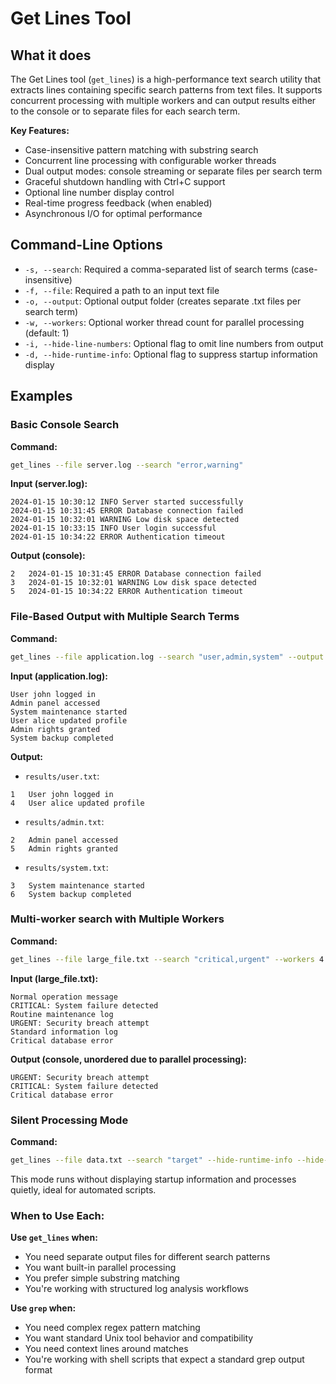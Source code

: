 # Get Lines Tool

## What it does

The Get Lines tool (`get_lines`) is a high-performance text search utility that extracts lines containing specific 
search patterns from text files.
It supports concurrent processing with multiple workers and can output results either to the console or to separate
files for each search term.

**Key Features:**
- Case-insensitive pattern matching with substring search
- Concurrent line processing with configurable worker threads
- Dual output modes: console streaming or separate files per search term
- Graceful shutdown handling with Ctrl+C support
- Optional line number display control
- Real-time progress feedback (when enabled)
- Asynchronous I/O for optimal performance

## Command-Line Options
- `-s, --search`: Required a comma-separated list of search terms (case-insensitive)
- `-f, --file`: Required a path to an input text file
- `-o, --output`: Optional output folder (creates separate .txt files per search term)
- `-w, --workers`: Optional worker thread count for parallel processing (default: 1)
- `-i, --hide-line-numbers`: Optional flag to omit line numbers from output
- `-d, --hide-runtime-info`: Optional flag to suppress startup information display

## Examples

### Basic Console Search
**Command:**
```bash
get_lines --file server.log --search "error,warning"
```

**Input (server.log):**
```
2024-01-15 10:30:12 INFO Server started successfully
2024-01-15 10:31:45 ERROR Database connection failed
2024-01-15 10:32:01 WARNING Low disk space detected
2024-01-15 10:33:15 INFO User login successful
2024-01-15 10:34:22 ERROR Authentication timeout
```

**Output (console):**
```
2	2024-01-15 10:31:45 ERROR Database connection failed
3	2024-01-15 10:32:01 WARNING Low disk space detected
5	2024-01-15 10:34:22 ERROR Authentication timeout
```

### File-Based Output with Multiple Search Terms
**Command:**
```bash
get_lines --file application.log --search "user,admin,system" --output results
```

**Input (application.log):**
```
User john logged in
Admin panel accessed
System maintenance started
User alice updated profile
Admin rights granted
System backup completed
```

**Output:**
- `results/user.txt`:
```
1	User john logged in
4	User alice updated profile
```
- `results/admin.txt`:
```
2	Admin panel accessed
5	Admin rights granted
```
- `results/system.txt`:
```
3	System maintenance started
6	System backup completed
```

### Multi-worker search with Multiple Workers
**Command:**
```bash
get_lines --file large_file.txt --search "critical,urgent" --workers 4 --hide-line-numbers
```

**Input (large_file.txt):**
```
Normal operation message
CRITICAL: System failure detected
Routine maintenance log
URGENT: Security breach attempt
Standard information log
Critical database error
```

**Output (console, unordered due to parallel processing):**
```
URGENT: Security breach attempt
CRITICAL: System failure detected
Critical database error
```

### Silent Processing Mode
**Command:**
```bash
get_lines --file data.txt --search "target" --hide-runtime-info --hide-line-numbers --output silent_results
```

This mode runs without displaying startup information and processes quietly, ideal for automated scripts.

### When to Use Each:

**Use `get_lines` when:**
- You need separate output files for different search patterns
- You want built-in parallel processing
- You prefer simple substring matching
- You're working with structured log analysis workflows

**Use `grep` when:**
- You need complex regex pattern matching
- You want standard Unix tool behavior and compatibility
- You need context lines around matches
- You're working with shell scripts that expect a standard grep output format
